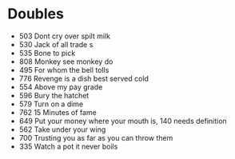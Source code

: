 # Doubles

- 503 Dont cry over spilt milk
- 530 Jack of all trade s
- 535 Bone to pick
- 808 Monkey see monkey do
- 495 For whom the bell tolls
- 776 Revenge is a dish best served cold
- 554 Above my pay grade
- 596 Bury the hatchet
- 579 Turn on a dime
- 762 15 Minutes of fame
- 649 Put your money where your mouth is, 140 needs definition
- 562 Take under your wing
- 700 Trusting you as far as you can throw them
- 335 Watch a pot it never boils
